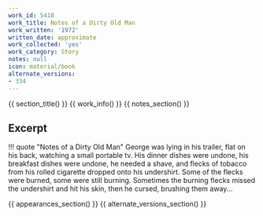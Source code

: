 ```yaml
---
work_id: 5418
work_title: Notes of a Dirty Old Man
work_written: '1972'
written_date: approximate
work_collected: 'yes'
work_category: Story
notes: null
icon: material/book
alternate_versions:
- 334
---
```


{{ section_title() }}
{{ work_info() }}
{{ notes_section() }}
## Excerpt
!!! quote "Notes of a Dirty Old Man"
    George was lying in his trailer, flat on his back, watching a small portable tv. His dinner dishes were undone, his breakfast dishes were undone, he needed a shave, and flecks of tobacco from his rolled cigarette dropped onto his undershirt. Some of the flecks were burned, some were still burning. Sometimes the burning flecks missed the undershirt and hit his skin, then he cursed, brushing them away...

{{ appearances_section() }}
{{ alternate_versions_section() }}